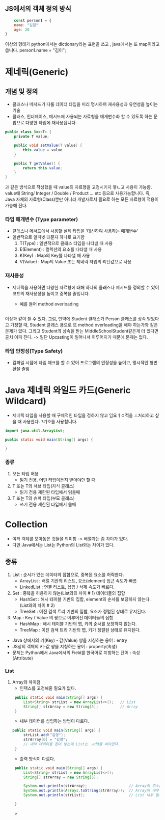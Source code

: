 ## JS에서의 객체 정의 방식

```jsx
    const person1 = {
    name: "김일"
    age: 20
}
```

이상의 형태가 python에서는 dictionary라는 표현을 쓰고 , java에서는 또 map이라고 씁니다.
person1.name = "김이";

# 제네릭(Generic)

## 개념 및 정의

- 클래스나 메서드가 다룰 데이터 타입을 미리 명시하여 재사용성과 유연성을 높이는 기술
- 클래스, 인터페이스, 메서드에 사용되는 자료형을 매개변수화 할 수 있도록 하는 문법으로 다양한 타입에 재사용됩니다.

```java
public class Box<T> {
    private T value;

    public void setValue(T value) {
        this.value = value
    }

    public T getValue() {
        return this.value;
    }
}
```

과 같은 방식으로 작성했을 때 value의 자료형을 고정시키지 앟ㄴ고 사용이 가능함.
value에 String/ Integer / Double / Product ... etc 등으로 사용가능합니다.
즉, Java 자체의 자료형(Class)뿐만 아니라 개발자로서 필요로 하는 모든 자료형이 적용이 가능해 진다.

### 타입 매개변수 (Type parameter)

- 클래스나 메서드에서 사용할 실제 타입을 '대신하여 사용하는 매개변수'
- 일반적으로 알파벳 대문자 하나로 표기함
    1. T(Type) : 일반적으로 클래스 타입을 나타낼 때 사용
    2. E(Element) : 컬렉션의 요소를 나타낼 때 사용
    3. K(Key) : Map의 Key를 나타낼 때 사용
    4. V(Value) : Map의 Value 또는 제네릭 타입의 리턴값으로 사용

### 재사용성

- 제네릭을 사용하면 다양한 자료형에 대해 하나의 클래스나 메서드를 정의할 수 있어 코드의 재사용성을 높이고 중복을 줄입니다.

    - 예를 들어 method overloading

```java

```

이상과 같이 쓸 수 있다. 그럼, 만약에 Student 클래스가 Person 클래스를 상속 받았다고 가정할 때, Student 클래스 용으로 또 method overloading을 해야 하는가와 같은 문제가 있다.
그리고 Student의 상속을 받는 MiddleSchoolStudent같은게 더 있다면 골치 아파 진다.
-> 일단 Upcasting이 일어나서 이루어지기 때문에 문제는 없다.

### 타입 안정성(Type Safety)

- 컴파일 시점에 타입 체크를 할 수 있어 프로그램의 안정성을 높이고, 명시적인 형변환을 줄임

# Java 제네릭 와일드 카드(Generic Wildcard)

- 제네릭 타입을 사용할 때 구체적인 타입을 정하지 않고 임요ㅕㅇ적을 ㅗ처리하고 싶을 때 사용한다. `?`기호를 사용합니다.

```java
import java.util.ArrayList;

public static void main(String[] args) {

}
```

### 종류

1. 모든 타입 허용
    - 읽기 전용. 어떤 타입이든지 받아야만 할 때
2. T 또는 T의 서브 타입(자식 클래스)
    - 읽기 전용 제한된 타입에서 읽을때
3. T 또는 T의 슈퍼 타입(부모 클래스)
    - 쓰기 전용 제한된 타입에서 쓸때

# Collection

- 여러 객체를 모아놓은 것들을 의미함 -> 배열과는 좀 차이가 있다.
- 다만 Java에서는 List는 Python의 List와는 차이가 있다.

## 종류

1. List : 순서가 있는 데이터의 집합으로, 중복된 요소를 허락한다.
    - ArrayList : 배열 기반의 리스트, 요소(element) 접근 속도가 빠름
    - LinkedList : 연결 리스트, 삽입 / 삭제 속도가 빠르다.
2. Set : 중복을 허용하지 않는(List와의 차이 # 1) 데이터들의 집합
    - HashSet : 해시 테이블 기반의 집합, element의 순서를 보장하지 않는다. (List와의 차이 # 2)
    - TreeSet : 이진 검색 트리 기반의 집합, 요소가 정렬된 상태로 유지된다.
3. Map : Key / Value 의 쌍으로 이루어진 데이터들의 집합
    - HashMap : 해시 테이블 기반의 맵, 키의 순서를 보장하지 않는다.
    - TreeMap : 이진 검색 트리 기반의 맵, 키가 정렬된 상태로 유지된다.

* Java 상에서의 키(Key) - 값(Value) 쌍을 지칭하는 용어 : entry
* JS상의 객체의 키-값 쌍을 지칭하는 용어 : property(속성)
* 문제는 Python에서 Java에서의 Field를 한국어로 지칭하는 단어 : 속성(Attribute)

### List

1. Array와 차이점
    - 인덱스를 고정해줄 필요가 없다.
   ```java
    public static void main(String[] args) {
        List<String> strList = new ArrayList<>();   // List 
        String[] strArray = new String[5];          // Array
    }
    ```
    - 내부 데이터를 삽입하는 방법이 다르다.
   ```java
   public static void main(String[] args) {
        strList.add("김영");
        strArray[0] = "김영";
        // 내부 데이터를 집어 넣는데 List는 .add를 써야한다.
    }
    ```
    - 출력 방식이 다르다.
   ```java
    public static void main(String[] args) {
        List<String> strList = new ArrayList<>();  
        String[] strArray = new String[5];   
   
        System.out.println(strArray);                   // Array의 주소값
        System.out.println(Arrays.toString(strArray));  // Array의 내부 자료 출력
        System.out.println(strList);                    // List 내부 필드 출력

    }
    ```
    - 